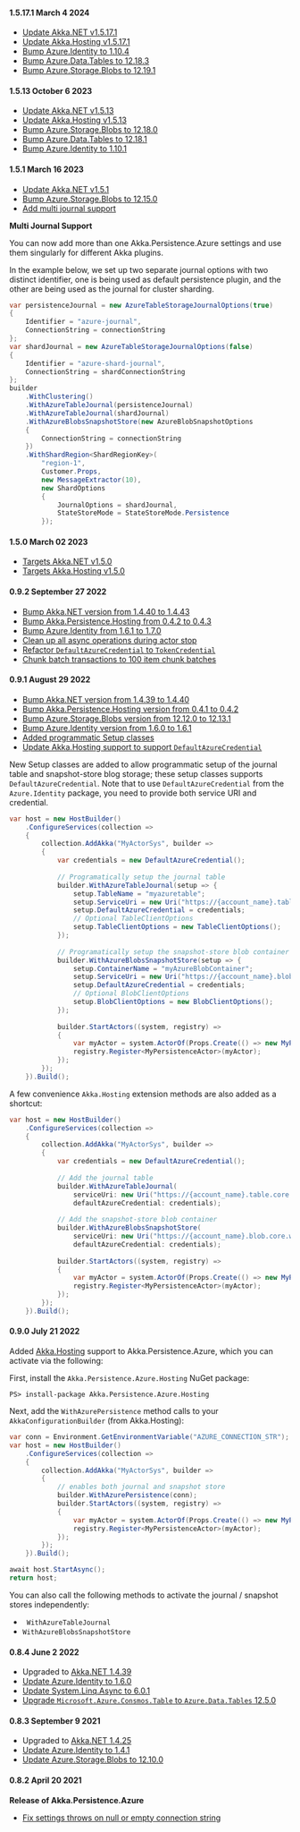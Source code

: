 #### 1.5.17.1 March 4 2024 ####

* [Update Akka.NET v1.5.17.1](https://github.com/akkadotnet/akka.net/releases/tag/1.5.17.1)
* [Update Akka.Hosting v1.5.17.1](https://github.com/akkadotnet/Akka.Hosting/releases/tag/1.5.17.1)
* [Bump Azure.Identity to 1.10.4](https://github.com/petabridge/Akka.Persistence.Azure/pull/357)
* [Bump Azure.Data.Tables to 12.18.3](https://github.com/petabridge/Akka.Persistence.Azure/pull/369)
* [Bump Azure.Storage.Blobs to 12.19.1](https://github.com/petabridge/Akka.Persistence.Azure/pull/377)

#### 1.5.13 October 6 2023 ####

* [Update Akka.NET v1.5.13](https://github.com/akkadotnet/akka.net/releases/tag/1.5.13)
* [Update Akka.Hosting v1.5.13](https://github.com/akkadotnet/Akka.Hosting/releases/tag/1.5.13) 
* [Bump Azure.Storage.Blobs to 12.18.0](https://github.com/petabridge/Akka.Persistence.Azure/pull/337)
* [Bump Azure.Data.Tables to 12.18.1](https://github.com/petabridge/Akka.Persistence.Azure/pull/337)
* [Bump Azure.Identity to 1.10.1](https://github.com/petabridge/Akka.Persistence.Azure/pull/338)

#### 1.5.1 March 16 2023 ####

* [Update Akka.NET v1.5.1](https://github.com/akkadotnet/akka.net/releases/tag/1.5.1)
* [Bump Azure.Storage.Blobs to 12.15.0](https://github.com/petabridge/Akka.Persistence.Azure/pull/287)
* [Add multi journal support](https://github.com/petabridge/Akka.Persistence.Azure/pull/272)

**Multi Journal Support**

You can now add more than one Akka.Persistence.Azure settings and use them singularly for different Akka plugins.

In the example below, we set up two separate journal options with two distinct identifier, one is being used as default persistence plugin, and the other are being used as the journal for cluster sharding.

```csharp
var persistenceJournal = new AzureTableStorageJournalOptions(true)
{
    Identifier = "azure-journal",
    ConnectionString = connectionString
};
var shardJournal = new AzureTableStorageJournalOptions(false)
{
    Identifier = "azure-shard-journal",
    ConnectionString = shardConnectionString
};
builder
    .WithClustering()
    .WithAzureTableJournal(persistenceJournal)
    .WithAzureTableJournal(shardJournal)
    .WithAzureBlobsSnapshotStore(new AzureBlobSnapshotOptions
    {
        ConnectionString = connectionString
    })
    .WithShardRegion<ShardRegionKey>(
        "region-1",
        Customer.Props,
        new MessageExtractor(10),
        new ShardOptions
        {
            JournalOptions = shardJournal,
            StateStoreMode = StateStoreMode.Persistence
        });
```

#### 1.5.0 March 02 2023 ####

* [Targets Akka.NET v1.5.0](https://github.com/akkadotnet/akka.net/releases/tag/1.5.0)
* [Targets Akka.Hosting v1.5.0](https://github.com/akkadotnet/Akka.Hosting/releases/tag/1.5.0)

#### 0.9.2 September 27 2022 ####

* [Bump Akka.NET version from 1.4.40 to 1.4.43](https://github.com/akkadotnet/akka.net/releases/tag/1.4.43)
* [Bump Akka.Persistence.Hosting from 0.4.2 to 0.4.3](https://github.com/petabridge/Akka.Persistence.Azure/pull/245)
* [Bump Azure.Identity from 1.6.1 to 1.7.0](https://github.com/petabridge/Akka.Persistence.Azure/pull/247)
* [Clean up all async operations during actor stop](https://github.com/petabridge/Akka.Persistence.Azure/pull/249)
* [Refactor `DefaultAzureCredential` to `TokenCredential`](https://github.com/petabridge/Akka.Persistence.Azure/pull/250)
* [Chunk batch transactions to 100 item chunk batches](https://github.com/petabridge/Akka.Persistence.Azure/pull/254)

#### 0.9.1 August 29 2022 ####

* [Bump Akka.NET version from 1.4.39 to 1.4.40](https://github.com/akkadotnet/akka.net/releases/tag/1.4.40)
* [Bump Akka.Persistence.Hosting version from 0.4.1 to 0.4.2](https://github.com/petabridge/Akka.Persistence.Azure/pull/233)
* [Bump Azure.Storage.Blobs version from 12.12.0 to 12.13.1](https://github.com/petabridge/Akka.Persistence.Azure/pull/234)
* [Bump Azure.Identity version from 1.6.0 to 1.6.1](https://github.com/petabridge/Akka.Persistence.Azure/pull/231)
* [Added programmatic Setup classes](https://github.com/petabridge/Akka.Persistence.Azure/pull/235)
* [Update Akka.Hosting support to support `DefaultAzureCredential`](https://github.com/petabridge/Akka.Persistence.Azure/pull/237)

New Setup classes are added to allow programmatic setup of the journal table and snapshot-store blog storage; these setup classes supports `DefaultAzureCredential`. Note that to use `DefaultAzureCredential` from the `Azure.Identity` package, you need to provide both service URI and credential.

```csharp
var host = new HostBuilder()
    .ConfigureServices(collection =>
    {
        collection.AddAkka("MyActorSys", builder =>
        {
            var credentials = new DefaultAzureCredential();
            
            // Programatically setup the journal table
            builder.WithAzureTableJournal(setup => {
                setup.TableName = "myazuretable";
                setup.ServiceUri = new Uri("https://{account_name}.table.core.windows.net");
                setup.DefaultAzureCredential = credentials;
                // Optional TableClientOptions
                setup.TableClientOptions = new TableClientOptions(); 
            });
            
            // Programatically setup the snapshot-store blob container
            builder.WithAzureBlobsSnapshotStore(setup => {
                setup.ContainerName = "myAzureBlobContainer";
                setup.ServiceUri = new Uri("https://{account_name}.blob.core.windows.net");
                setup.DefaultAzureCredential = credentials;
                // Optional BlobClientOptions
                setup.BlobClientOptions = new BlobClientOptions(); 
            });
            
            builder.StartActors((system, registry) =>
            {
                var myActor = system.ActorOf(Props.Create(() => new MyPersistenceActor("ac1")), "actor1");
                registry.Register<MyPersistenceActor>(myActor);
            });
        });
    }).Build();
```

A few convenience `Akka.Hosting` extension methods are also added as a shortcut:
```csharp
var host = new HostBuilder()
    .ConfigureServices(collection =>
    {
        collection.AddAkka("MyActorSys", builder =>
        {
            var credentials = new DefaultAzureCredential();
            
            // Add the journal table
            builder.WithAzureTableJournal(
                serviceUri: new Uri("https://{account_name}.table.core.windows.net"),
                defaultAzureCredential: credentials);
            
            // Add the snapshot-store blob container
            builder.WithAzureBlobsSnapshotStore(
                serviceUri: new Uri("https://{account_name}.blob.core.windows.net"),
                defaultAzureCredential: credentials);
            
            builder.StartActors((system, registry) =>
            {
                var myActor = system.ActorOf(Props.Create(() => new MyPersistenceActor("ac1")), "actor1");
                registry.Register<MyPersistenceActor>(myActor);
            });
        });
    }).Build();
```

#### 0.9.0 July 21 2022 ####
Added [Akka.Hosting](https://github.com/akkadotnet/Akka.Hosting) support to Akka.Persistence.Azure, which you can activate via the following:

First, install the `Akka.Persistence.Azure.Hosting` NuGet package:

```shell
PS> install-package Akka.Persistence.Azure.Hosting

```

Next, add the `WithAzurePersistence` method calls to your `AkkaConfigurationBuilder` (from Akka.Hosting):

```csharp
var conn = Environment.GetEnvironmentVariable("AZURE_CONNECTION_STR");
var host = new HostBuilder()
    .ConfigureServices(collection =>
    {
        collection.AddAkka("MyActorSys", builder =>
        {
        	// enables both journal and snapshot store
            builder.WithAzurePersistence(conn);
            builder.StartActors((system, registry) =>
            {
                var myActor = system.ActorOf(Props.Create(() => new MyPersistenceActor("ac1")), "actor1");
                registry.Register<MyPersistenceActor>(myActor);
            });
        });
    }).Build();

await host.StartAsync();
return host;
```

You can also call the following methods to activate the journal / snapshot stores independently:

* ` WithAzureTableJournal`
* `WithAzureBlobsSnapshotStore`

#### 0.8.4 June 2 2022 ####
* Upgraded to [Akka.NET 1.4.39](https://github.com/akkadotnet/akka.net/releases/tag/1.4.39)
* [Update Azure.Identity to 1.6.0](https://github.com/petabridge/Akka.Persistence.Azure/pull/205)
* [Update System.Linq.Async to 6.0.1](https://github.com/petabridge/Akka.Persistence.Azure/pull/198)
* [Upgrade `Microsoft.Azure.Consmos.Table` to `Azure.Data.Tables` 12.5.0](https://github.com/petabridge/Akka.Persistence.Azure/pull/207)

#### 0.8.3 September 9 2021 ####
* Upgraded to [Akka.NET 1.4.25](https://github.com/akkadotnet/akka.net/releases/tag/1.4.25)
* [Update Azure.Identity to 1.4.1](https://github.com/petabridge/Akka.Persistence.Azure/pull/176)
* [Update Azure.Storage.Blobs to 12.10.0](https://github.com/petabridge/Akka.Persistence.Azure/pull/183)

#### 0.8.2 April 20 2021 ####
**Release of Akka.Persistence.Azure**

- [Fix settings throws on null or empty connection string ](https://github.com/petabridge/Akka.Persistence.Azure/pull/163)
